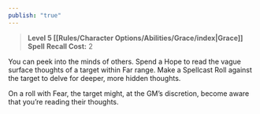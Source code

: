 ```yaml
---
publish: "true"
---
```

> **Level 5 [[Rules/Character Options/Abilities/Grace/index|Grace]] Spell**
> **Recall Cost:** 2

You can peek into the minds of others. Spend a Hope to read the vague surface thoughts of a target within Far range. Make a Spellcast Roll against the target to delve for deeper, more hidden thoughts.

On a roll with Fear, the target might, at the GM’s discretion, become aware that you’re reading their thoughts.
